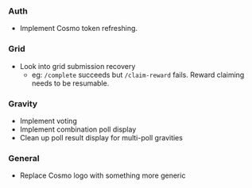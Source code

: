 ### Auth

- Implement Cosmo token refreshing.

### Grid

- Look into grid submission recovery
  - eg: `/complete` succeeds but `/claim-reward` fails. Reward claiming needs to be resumable.

### Gravity

- Implement voting
- Implement combination poll display
- Clean up poll result display for multi-poll gravities

### General

- Replace Cosmo logo with something more generic
